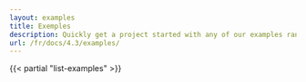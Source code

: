 ```yaml
---
layout: examples
title: Exemples
description: Quickly get a project started with any of our examples ranging from using parts of the framework to custom components and layouts.
url: /fr/docs/4.3/examples/
---
```


{{< partial "list-examples" >}}
